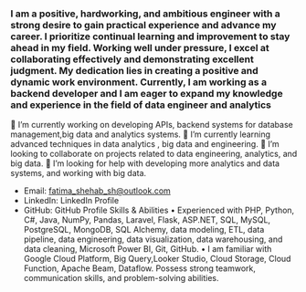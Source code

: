 ### I am a positive, hardworking, and ambitious engineer with a strong desire to gain practical experience and advance my career. I prioritize continual learning and improvement to stay ahead in my field. Working well under pressure, I excel at collaborating effectively and demonstrating excellent judgment. My dedication lies in creating a positive and dynamic work environment. Currently, I am working as a backend developer and I am eager to expand my knowledge and experience in the field of data engineer and analytics


🔭 I’m currently working on developing APIs, backend systems for database management,big data and analytics systems.
🌱 I’m currently learning advanced techniques in data analytics , big data and engineering.
👯 I’m looking to collaborate on projects related to data engineering, analytics, and big data.
🤔 I’m looking for help with developing more analytics and data systems, and working with big data.
- Email: fatima_shehab_sh@outlook.com
- LinkedIn: LinkedIn Profile
- GitHub: GitHub Profile
Skills & Abilities
•
Experienced with PHP, Python, C#, Java, NumPy, Pandas, Laravel, Flask, ASP.NET, SQL, MySQL, PostgreSQL, MongoDB, SQL Alchemy, data modeling, ETL, data pipeline, data engineering, data visualization, data warehousing, and data cleaning, Microsoft Power BI, Git, GitHub.
•
I am familiar with Google Cloud Platform, Big Query,Looker Studio, Cloud Storage, Cloud Function, Apache Beam, Dataflow. Possess strong teamwork, communication skills, and problem-solving abilities.
